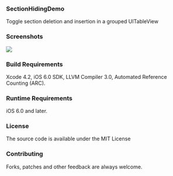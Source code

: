### SectionHidingDemo
Toggle section deletion and insertion in a grouped UITableView

### Screenshots
![](http://i.imgur.com/xCD5jq3.gif)

### Build Requirements
Xcode 4.2, iOS 6.0 SDK, LLVM Compiler 3.0, Automated Reference Counting (ARC).

### Runtime Requirements
iOS 6.0 and later.

### License
The source code is available under the MIT License

### Contributing
Forks, patches and other feedback are always welcome.